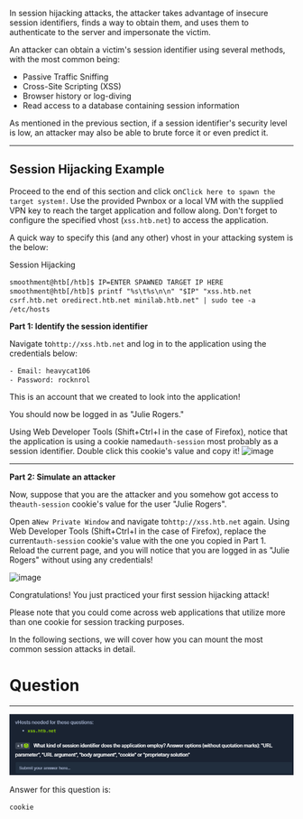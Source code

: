 ﻿In session hijacking attacks, the attacker takes advantage of insecure session identifiers, finds a way to obtain them, and uses them to authenticate to the server and impersonate the victim.

An attacker can obtain a victim's session identifier using several methods, with the most common being:

- Passive Traffic Sniffing
- Cross-Site Scripting (XSS)
- Browser history or log-diving
- Read access to a database containing session information

As mentioned in the previous section, if a session identifier's security level is low, an attacker may also be able to brute force it or even predict it.

---

## Session Hijacking Example

Proceed to the end of this section and click on`Click here to spawn the target system!`. Use the provided Pwnbox or a local VM with the supplied VPN key to reach the target application and follow along. Don't forget to configure the specified vhost (`xss.htb.net`) to access the application.

A quick way to specify this (and any other) vhost in your attacking system is the below:

 Session Hijacking

```shell-session
smoothment@htb[/htb]$ IP=ENTER SPAWNED TARGET IP HERE
smoothment@htb[/htb]$ printf "%s\t%s\n\n" "$IP" "xss.htb.net csrf.htb.net oredirect.htb.net minilab.htb.net" | sudo tee -a /etc/hosts
```

**Part 1: Identify the session identifier**

Navigate to`http://xss.htb.net` and log in to the application using the credentials below:

```ad-important
- Email: heavycat106
- Password: rocknrol
```

This is an account that we created to look into the application!

You should now be logged in as "Julie Rogers."

Using Web Developer Tools (Shift+Ctrl+I in the case of Firefox), notice that the application is using a cookie named`auth-session` most probably as a session identifier. Double click this cookie's value and copy it! ![image](https://academy.hackthebox.com/storage/modules/153/17.png)

---

**Part 2: Simulate an attacker**

Now, suppose that you are the attacker and you somehow got access to the`auth-session` cookie's value for the user "Julie Rogers".

Open a`New Private Window` and navigate to`http://xss.htb.net` again. Using Web Developer Tools (Shift+Ctrl+I in the case of Firefox), replace the current`auth-session` cookie's value with the one you copied in Part 1. Reload the current page, and you will notice that you are logged in as "Julie Rogers" without using any credentials!

![image](https://academy.hackthebox.com/storage/modules/153/16.png)

Congratulations! You just practiced your first session hijacking attack!

Please note that you could come across web applications that utilize more than one cookie for session tracking purposes.

In the following sections, we will cover how you can mount the most common session attacks in detail.

# Question
---

![Pasted image 20250219122007.png](../../../../IMAGES/Pasted%20image%2020250219122007.png)


Answer for this question is:

```
cookie
```

